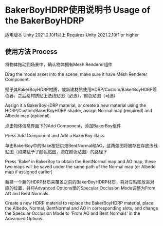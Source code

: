 # BakerBoyHDRP使用说明书 Usage of the BakerBoyHDRP 

适用版本 Unity 2021.2.10f1以上 Requires Unity 2021.2.10f1 or higher

## 使用方法 Process 

将物体拖动到场景中，确认物体拥有Mesh Renderer组件 

Drag the model asset into the scene, make sure it have Mesh Renderer Component.

赋予其BakerBoyHDRP材质，或新建材质使用HDRP/Custom/BakerBoyHDRP着色器，之后给材质贴上法线贴图（必选），颜色贴图（可选）


Assign it a BakerBoyHDRP material, or create a new material using the HDRP/Custom/BakerBoyHDRP shader, assign Normal map (required) and Albedo map (optional).

点击物体信息界面下的Add Component，添加BakerBoy组件

Press Add Component and Add a BakerBoy class.

单击BakerBoy中的Bake按钮烘焙BentNormal和AO，这两张图将被存在存放法线贴图（如果赋予了颜色贴图，则在颜色贴图）的路径下

Press 'Bake' in BakerBoy to obtain the BentNormal map and AO map, these two maps will be saved under the same path of the Normal map (or Albedo map if assigned earlier)


新建一个新的HDRP材质来覆盖之前的BakerBoyHDRP材质，将对应贴图放进对应的位置，并将Advanced Options里的Specular Occlusion Mode调整为From AO and Bent Normals

Create a new HDRP material to replace the BakerBoyHDRP material, place the Albedo, Normal, BentNormal and AO in corresponding slots, and change the Specular Occlusion Mode to 'From AO and Bent Normals' in the Advanced Options. 
